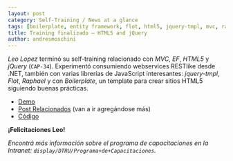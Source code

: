 ```yaml
---
layout: post
category: Self-Training / News at a glance
tags: [boilerplate, entity framework, flot, html5, jquery-tmpl, mvc, raphael]
title: Training finalizado – HTML5 and jQuery
author: andresmoschini
---
```


_Leo Lopez_ terminó su self-training relacionado con _MVC_, _EF_, _HTML5_ y _jQuery_ (`CAP-34`). Experimentó consumiendo webservices RESTlike desde .NET, también con varias librerías de JavaScript interesantes: _jquery-tmpl_, _Flot_, _Raphael_ y con _Boilerplate_, un template para crear sitios HTML5 siguiendo buenas prácticas.

* [Demo](http://newsataglance.apphb.com/)
* [Post Relacionados](http://makingsensers.wordpress.com/category/self-training-2/news-at-a-glance/) (van a ir agregándose más)
* [Código](https://github.com/leoslopez/Account-At-A-Glance-App)

**¡Felicitaciones Leo!**

_Encontrá más información sobre el programa de capacitaciones en la Intranet: `display/DTRU/Programa+de+Capacitaciones`._

